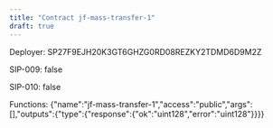 ```yaml
---
title: "Contract jf-mass-transfer-1"
draft: true
---
```

Deployer: SP27F9EJH20K3GT6GHZG0RD08REZKY2TDMD6D9M2Z

SIP-009: false

SIP-010: false

Functions:
{"name":"jf-mass-transfer-1","access":"public","args":[],"outputs":{"type":{"response":{"ok":"uint128","error":"uint128"}}}}
